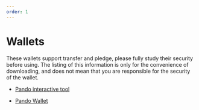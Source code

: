 ```yaml
---
order: 1
---
```


# Wallets

These wallets support transfer and pledge, please fully study their security before using. The listing of this information is only for the convenience of downloading, and does not mean that you are responsible for the security of the wallet.

- [Pando interactive tool](https://www.npmjs.com/package/@plugchain/tools)

- [Pando Wallet](https://www.plugchain.network/v2/downloadApp)

